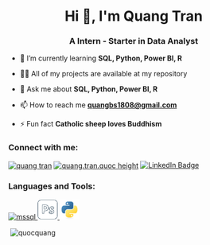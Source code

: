 
 

<h1 align="center">Hi 👋, I'm Quang Tran</h1>
<h3 align="center">A Intern - Starter in Data Analyst</h3>

- 🌱 I’m currently learning **SQL, Python, Power BI, R**

- 👨‍💻 All of my projects are available at my repository

- 💬 Ask me about **SQL, Python, Power BI, R**

- 📫 How to reach me **quangbs1808@gmail.com**

- ⚡ Fun fact **Catholic sheep loves Buddhism**

<h3 align="left">Connect with me:</h3>
<p align="left">
<a href="https://www.facebook.com/quang.tranquoc.5667" target="blank"><img align="center" src="https://raw.githubusercontent.com/rahuldkjain/github-profile-readme-generator/master/src/images/icons/Social/facebook.svg" alt="quang tran" height="30" width="40" /></a>
<a href="https://www.instagram.com/quang.tranquoc.1080/" target="blank"><img align="center" src="https://raw.githubusercontent.com/rahuldkjain/github-profile-readme-generator/master/src/images/icons/Social/instagram.svg" alt="quang.tran.quoc height"="30" width="40" /></a>
<a href="https://www.linkedin.com/in/quangquoctran/"><img src="https://img.shields.io/badge/LinkedIn-blue?style=for-the-badge&logo=linkedin&logoColor=white" alt="LinkedIn Badge" title="Connect with me on LinkedIn" /></a>
</p>

<h3 align="left">Languages and Tools:</h3>
<p align="left"> <a href="https://www.microsoft.com/en-us/sql-server" target="_blank" rel="noreferrer"> <img src="https://www.svgrepo.com/show/303229/microsoft-sql-server-logo.svg" alt="mssql" width="40" height="40"/> </a> <a href="https://www.photoshop.com/en" target="_blank" rel="noreferrer"> <img src="https://raw.githubusercontent.com/devicons/devicon/master/icons/photoshop/photoshop-line.svg" alt="photoshop" width="40" height="40"/> </a> <a href="https://www.python.org" target="_blank" rel="noreferrer"> <img src="https://raw.githubusercontent.com/devicons/devicon/master/icons/python/python-original.svg" alt="python" width="40" height="40"/> </a> </p>


<p>&nbsp;<img align="center" src="https://github-readme-stats.vercel.app/api?username=quocquang&show_icons=true&locale=en" alt="quocquang" /></p>
